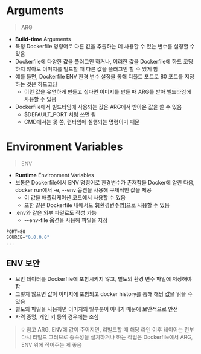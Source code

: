 # Arguments

> ARG

- **Build-time** Arguments
- 특정 Dockerfile 명령어로 다른 값을 추출하는 데 사용할 수 있는 변수를 설정할 수 있음
- Dockerfile에 다양한 값을 플러그인 하거나, 이러한 값을 Dockerfile에 하드 코딩 하지 않아도 이미지를 빌드할 때 다른 값을 플러그인 할 수 있게 함
- 예를 들면, Dockerfile ENV 환경 변수 설정을 통해 디폴트 포트로 80 포트를 지정하는 것은 하드코딩
	- 이런 값을 유연하게 만들고 싶다면 이미지를 만들 때 ARG를 받아 빌드타임에 사용할 수 있음
- Dockerfile에서 빌드타임에 사용되는 값은 ARG에서 받아온 값을 쓸 수 있음
	- $DEFAULT_PORT 처럼 쓰면 됨
	- CMD에서는 못 씀, 런타임에 실행되는 명령이기 때문

# Environment Variables

> ENV

- **Runtime** Environment Variables
- 보통은 Dockerfile에서 ENV 명령어로 환경변수가 존재함을 Docker에 알린 다음, docker run에서 -e, --env 옵션을 사용해 구체적인 값을 제공
	- 이 값을 애플리케이션 코드에서 사용할 수 있음
	- 또한 같은 Dockerfile 내에서도 $[환경변수명]으로 사용할 수 있음
- .env와 같은 외부 파일로도 작성 가능
	- --env-file 옵션을 사용해 파일을 지정

```dockerfile
PORT=80
SOURCE="0.0.0.0"
...
```

## ENV 보안

- 보안 데이터를 Dockerfile에 포함시키지 않고, 별도의 환경 변수 파일에 저장해야 함
- 그렇지 않으면 값이 이미지에 포함되고 docker history를 통해 해당 값을 읽을 수 있음
- 별도의 파일을 사용하면 이미지의 일부분이 아니기 때문에 보안적으로 안전
- 자격 증명, 개인 키 등의 경우에는 조심

> 💡 참고
> ARG, ENV에 값이 주어지면, 리빌드할 때 해당 라인 이후 레이어는 전부 다시 리빌드
> 그러므로 종속성을 설치하거나 하는 작업은 Dockerfile에서 ARG, ENV 위에 적어주는 게 좋음

